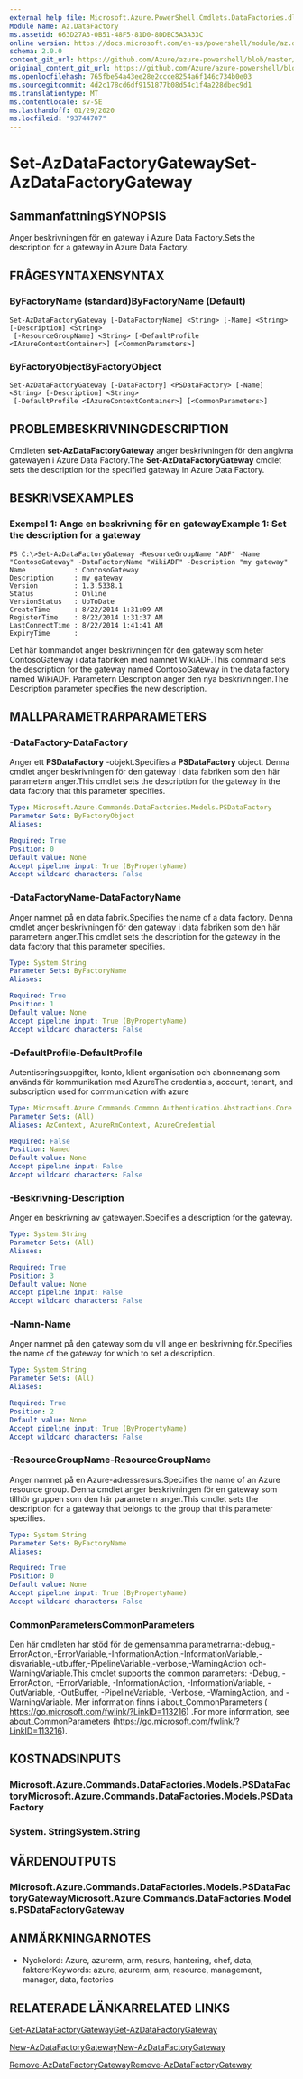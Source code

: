 ```yaml
---
external help file: Microsoft.Azure.PowerShell.Cmdlets.DataFactories.dll-Help.xml
Module Name: Az.DataFactory
ms.assetid: 663D27A3-0B51-48F5-81D0-8DDBC5A3A33C
online version: https://docs.microsoft.com/en-us/powershell/module/az.datafactory/set-azdatafactorygateway
schema: 2.0.0
content_git_url: https://github.com/Azure/azure-powershell/blob/master/src/DataFactory/DataFactoryV2/help/Set-AzDataFactoryGateway.md
original_content_git_url: https://github.com/Azure/azure-powershell/blob/master/src/DataFactory/DataFactoryV2/help/Set-AzDataFactoryGateway.md
ms.openlocfilehash: 765fbe54a43ee28e2ccce8254a6f146c734b0e03
ms.sourcegitcommit: 4d2c178cd6df9151877b08d54c1f4a228dbec9d1
ms.translationtype: MT
ms.contentlocale: sv-SE
ms.lasthandoff: 01/29/2020
ms.locfileid: "93744707"
---
```

# <span data-ttu-id="66b56-101">Set-AzDataFactoryGateway</span><span class="sxs-lookup"><span data-stu-id="66b56-101">Set-AzDataFactoryGateway</span></span>

## <span data-ttu-id="66b56-102">Sammanfattning</span><span class="sxs-lookup"><span data-stu-id="66b56-102">SYNOPSIS</span></span>
<span data-ttu-id="66b56-103">Anger beskrivningen för en gateway i Azure Data Factory.</span><span class="sxs-lookup"><span data-stu-id="66b56-103">Sets the description for a gateway in Azure Data Factory.</span></span>

## <span data-ttu-id="66b56-104">FRÅGESYNTAXEN</span><span class="sxs-lookup"><span data-stu-id="66b56-104">SYNTAX</span></span>

### <span data-ttu-id="66b56-105">ByFactoryName (standard)</span><span class="sxs-lookup"><span data-stu-id="66b56-105">ByFactoryName (Default)</span></span>
```
Set-AzDataFactoryGateway [-DataFactoryName] <String> [-Name] <String> [-Description] <String>
 [-ResourceGroupName] <String> [-DefaultProfile <IAzureContextContainer>] [<CommonParameters>]
```

### <span data-ttu-id="66b56-106">ByFactoryObject</span><span class="sxs-lookup"><span data-stu-id="66b56-106">ByFactoryObject</span></span>
```
Set-AzDataFactoryGateway [-DataFactory] <PSDataFactory> [-Name] <String> [-Description] <String>
 [-DefaultProfile <IAzureContextContainer>] [<CommonParameters>]
```

## <span data-ttu-id="66b56-107">PROBLEMBESKRIVNING</span><span class="sxs-lookup"><span data-stu-id="66b56-107">DESCRIPTION</span></span>
<span data-ttu-id="66b56-108">Cmdleten **set-AzDataFactoryGateway** anger beskrivningen för den angivna gatewayen i Azure Data Factory.</span><span class="sxs-lookup"><span data-stu-id="66b56-108">The **Set-AzDataFactoryGateway** cmdlet sets the description for the specified gateway in Azure Data Factory.</span></span>

## <span data-ttu-id="66b56-109">BESKRIVS</span><span class="sxs-lookup"><span data-stu-id="66b56-109">EXAMPLES</span></span>

### <span data-ttu-id="66b56-110">Exempel 1: Ange en beskrivning för en gateway</span><span class="sxs-lookup"><span data-stu-id="66b56-110">Example 1: Set the description for a gateway</span></span>
```
PS C:\>Set-AzDataFactoryGateway -ResourceGroupName "ADF" -Name "ContosoGateway" -DataFactoryName "WikiADF" -Description "my gateway"
Name            : ContosoGateway
Description     : my gateway
Version         : 1.3.5338.1
Status          : Online
VersionStatus   : UpToDate
CreateTime      : 8/22/2014 1:31:09 AM
RegisterTime    : 8/22/2014 1:31:37 AM
LastConnectTime : 8/22/2014 1:41:41 AM
ExpiryTime      :
```

<span data-ttu-id="66b56-111">Det här kommandot anger beskrivningen för den gateway som heter ContosoGateway i data fabriken med namnet WikiADF.</span><span class="sxs-lookup"><span data-stu-id="66b56-111">This command sets the description for the gateway named ContosoGateway in the data factory named WikiADF.</span></span>
<span data-ttu-id="66b56-112">Parametern Description anger den nya beskrivningen.</span><span class="sxs-lookup"><span data-stu-id="66b56-112">The Description parameter specifies the new description.</span></span>

## <span data-ttu-id="66b56-113">MALLPARAMETRAR</span><span class="sxs-lookup"><span data-stu-id="66b56-113">PARAMETERS</span></span>

### <span data-ttu-id="66b56-114">-DataFactory</span><span class="sxs-lookup"><span data-stu-id="66b56-114">-DataFactory</span></span>
<span data-ttu-id="66b56-115">Anger ett **PSDataFactory** -objekt.</span><span class="sxs-lookup"><span data-stu-id="66b56-115">Specifies a **PSDataFactory** object.</span></span>
<span data-ttu-id="66b56-116">Denna cmdlet anger beskrivningen för den gateway i data fabriken som den här parametern anger.</span><span class="sxs-lookup"><span data-stu-id="66b56-116">This cmdlet sets the description for the gateway in the data factory that this parameter specifies.</span></span>

```yaml
Type: Microsoft.Azure.Commands.DataFactories.Models.PSDataFactory
Parameter Sets: ByFactoryObject
Aliases:

Required: True
Position: 0
Default value: None
Accept pipeline input: True (ByPropertyName)
Accept wildcard characters: False
```

### <span data-ttu-id="66b56-117">-DataFactoryName</span><span class="sxs-lookup"><span data-stu-id="66b56-117">-DataFactoryName</span></span>
<span data-ttu-id="66b56-118">Anger namnet på en data fabrik.</span><span class="sxs-lookup"><span data-stu-id="66b56-118">Specifies the name of a data factory.</span></span>
<span data-ttu-id="66b56-119">Denna cmdlet anger beskrivningen för den gateway i data fabriken som den här parametern anger.</span><span class="sxs-lookup"><span data-stu-id="66b56-119">This cmdlet sets the description for the gateway in the data factory that this parameter specifies.</span></span>

```yaml
Type: System.String
Parameter Sets: ByFactoryName
Aliases:

Required: True
Position: 1
Default value: None
Accept pipeline input: True (ByPropertyName)
Accept wildcard characters: False
```

### <span data-ttu-id="66b56-120">-DefaultProfile</span><span class="sxs-lookup"><span data-stu-id="66b56-120">-DefaultProfile</span></span>
<span data-ttu-id="66b56-121">Autentiseringsuppgifter, konto, klient organisation och abonnemang som används för kommunikation med Azure</span><span class="sxs-lookup"><span data-stu-id="66b56-121">The credentials, account, tenant, and subscription used for communication with azure</span></span>

```yaml
Type: Microsoft.Azure.Commands.Common.Authentication.Abstractions.Core.IAzureContextContainer
Parameter Sets: (All)
Aliases: AzContext, AzureRmContext, AzureCredential

Required: False
Position: Named
Default value: None
Accept pipeline input: False
Accept wildcard characters: False
```

### <span data-ttu-id="66b56-122">-Beskrivning</span><span class="sxs-lookup"><span data-stu-id="66b56-122">-Description</span></span>
<span data-ttu-id="66b56-123">Anger en beskrivning av gatewayen.</span><span class="sxs-lookup"><span data-stu-id="66b56-123">Specifies a description for the gateway.</span></span>

```yaml
Type: System.String
Parameter Sets: (All)
Aliases:

Required: True
Position: 3
Default value: None
Accept pipeline input: False
Accept wildcard characters: False
```

### <span data-ttu-id="66b56-124">-Namn</span><span class="sxs-lookup"><span data-stu-id="66b56-124">-Name</span></span>
<span data-ttu-id="66b56-125">Anger namnet på den gateway som du vill ange en beskrivning för.</span><span class="sxs-lookup"><span data-stu-id="66b56-125">Specifies the name of the gateway for which to set a description.</span></span>

```yaml
Type: System.String
Parameter Sets: (All)
Aliases:

Required: True
Position: 2
Default value: None
Accept pipeline input: True (ByPropertyName)
Accept wildcard characters: False
```

### <span data-ttu-id="66b56-126">-ResourceGroupName</span><span class="sxs-lookup"><span data-stu-id="66b56-126">-ResourceGroupName</span></span>
<span data-ttu-id="66b56-127">Anger namnet på en Azure-adressresurs.</span><span class="sxs-lookup"><span data-stu-id="66b56-127">Specifies the name of an Azure resource group.</span></span>
<span data-ttu-id="66b56-128">Denna cmdlet anger beskrivningen för en gateway som tillhör gruppen som den här parametern anger.</span><span class="sxs-lookup"><span data-stu-id="66b56-128">This cmdlet sets the description for a gateway that belongs to the group that this parameter specifies.</span></span>

```yaml
Type: System.String
Parameter Sets: ByFactoryName
Aliases:

Required: True
Position: 0
Default value: None
Accept pipeline input: True (ByPropertyName)
Accept wildcard characters: False
```

### <span data-ttu-id="66b56-129">CommonParameters</span><span class="sxs-lookup"><span data-stu-id="66b56-129">CommonParameters</span></span>
<span data-ttu-id="66b56-130">Den här cmdleten har stöd för de gemensamma parametrarna:-debug,-ErrorAction,-ErrorVariable,-InformationAction,-InformationVariable,-disvariable,-utbuffer,-PipelineVariable,-verbose,-WarningAction och-WarningVariable.</span><span class="sxs-lookup"><span data-stu-id="66b56-130">This cmdlet supports the common parameters: -Debug, -ErrorAction, -ErrorVariable, -InformationAction, -InformationVariable, -OutVariable, -OutBuffer, -PipelineVariable, -Verbose, -WarningAction, and -WarningVariable.</span></span> <span data-ttu-id="66b56-131">Mer information finns i about_CommonParameters ( https://go.microsoft.com/fwlink/?LinkID=113216) .</span><span class="sxs-lookup"><span data-stu-id="66b56-131">For more information, see about_CommonParameters (https://go.microsoft.com/fwlink/?LinkID=113216).</span></span>

## <span data-ttu-id="66b56-132">KOSTNADS</span><span class="sxs-lookup"><span data-stu-id="66b56-132">INPUTS</span></span>

### <span data-ttu-id="66b56-133">Microsoft.Azure.Commands.DataFactories.Models.PSDataFactory</span><span class="sxs-lookup"><span data-stu-id="66b56-133">Microsoft.Azure.Commands.DataFactories.Models.PSDataFactory</span></span>

### <span data-ttu-id="66b56-134">System. String</span><span class="sxs-lookup"><span data-stu-id="66b56-134">System.String</span></span>

## <span data-ttu-id="66b56-135">VÄRDEN</span><span class="sxs-lookup"><span data-stu-id="66b56-135">OUTPUTS</span></span>

### <span data-ttu-id="66b56-136">Microsoft.Azure.Commands.DataFactories.Models.PSDataFactoryGateway</span><span class="sxs-lookup"><span data-stu-id="66b56-136">Microsoft.Azure.Commands.DataFactories.Models.PSDataFactoryGateway</span></span>

## <span data-ttu-id="66b56-137">ANMÄRKNINGAR</span><span class="sxs-lookup"><span data-stu-id="66b56-137">NOTES</span></span>
* <span data-ttu-id="66b56-138">Nyckelord: Azure, azurerm, arm, resurs, hantering, chef, data, faktorer</span><span class="sxs-lookup"><span data-stu-id="66b56-138">Keywords: azure, azurerm, arm, resource, management, manager, data, factories</span></span>

## <span data-ttu-id="66b56-139">RELATERADE LÄNKAR</span><span class="sxs-lookup"><span data-stu-id="66b56-139">RELATED LINKS</span></span>

[<span data-ttu-id="66b56-140">Get-AzDataFactoryGateway</span><span class="sxs-lookup"><span data-stu-id="66b56-140">Get-AzDataFactoryGateway</span></span>](./Get-AzDataFactoryGateway.md)

[<span data-ttu-id="66b56-141">New-AzDataFactoryGateway</span><span class="sxs-lookup"><span data-stu-id="66b56-141">New-AzDataFactoryGateway</span></span>](./New-AzDataFactoryGateway.md)

[<span data-ttu-id="66b56-142">Remove-AzDataFactoryGateway</span><span class="sxs-lookup"><span data-stu-id="66b56-142">Remove-AzDataFactoryGateway</span></span>](./Remove-AzDataFactoryGateway.md)


